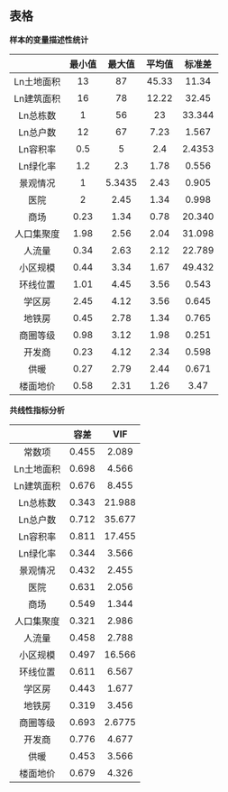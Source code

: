## 表格







**样本的变量描述性统计**

|            | 最小值 | 最大值 | 平均值 | 标准差 |
| :--------: | :----: | :----: | :----: | :----: |
| Ln土地面积 |   13   |   87   | 45.33  | 11.34  |
| Ln建筑面积 |   16   |   78   | 12.22  | 32.45  |
|  Ln总栋数  |   1    |   56   |   23   | 33.344 |
|  Ln总户数  |   12   |   67   |  7.23  | 1.567  |
|  Ln容积率  |  0.5   |   5    |  2.4   | 2.4353 |
|  Ln绿化率  |  1.2   |  2.3   |  1.78  | 0.556  |
|  景观情况  |   1    | 5.3435 |  2.43  | 0.905  |
|    医院    |   2    |  2.45  |  1.34  | 0.998  |
|    商场    |  0.23  |  1.34  |  0.78  | 20.340 |
| 人口集聚度 |  1.98  |  2.56  |  2.04  | 31.098 |
|   人流量   |  0.34  |  2.63  |  2.12  | 22.789 |
|  小区规模  |  0.44  |  3.34  |  1.67  | 49.432 |
|  环线位置  |  1.01  |  4.45  |  3.56  | 0.543  |
|   学区房   |  2.45  |  4.12  |  3.56  | 0.645  |
|   地铁房   |  0.45  |  2.78  |  1.34  | 0.765  |
|  商圈等级  |  0.98  |  3.12  |  1.98  | 0.251  |
|   开发商   |  0.23  |  4.12  |  2.34  | 0.598  |
|    供暖    |  0.27  |  2.79  |  2.44  | 0.671  |
|  楼面地价  |  0.58  |  2.31  |  1.26  |  3.47  |





**共线性指标分析**

|            | 容差  |  VIF   |
| :--------: | :---: | :----: |
|   常数项   | 0.455 | 2.089  |
| Ln土地面积 | 0.698 | 4.566  |
| Ln建筑面积 | 0.676 | 8.455  |
|  Ln总栋数  | 0.343 | 21.988 |
|  Ln总户数  | 0.712 | 35.677 |
|  Ln容积率  | 0.811 | 17.455 |
|  Ln绿化率  | 0.344 | 3.566  |
|  景观情况  | 0.432 | 2.455  |
|    医院    | 0.631 | 2.056  |
|    商场    | 0.549 | 1.344  |
| 人口集聚度 | 0.321 | 2.986  |
|   人流量   | 0.458 | 2.788  |
|  小区规模  | 0.497 | 16.566 |
|  环线位置  | 0.611 | 6.567  |
|   学区房   | 0.443 | 1.677  |
|   地铁房   | 0.319 | 3.456  |
|  商圈等级  | 0.693 | 2.6775 |
|   开发商   | 0.776 | 4.677  |
|    供暖    | 0.453 | 3.566  |
|  楼面地价  | 0.679 | 4.326  |

